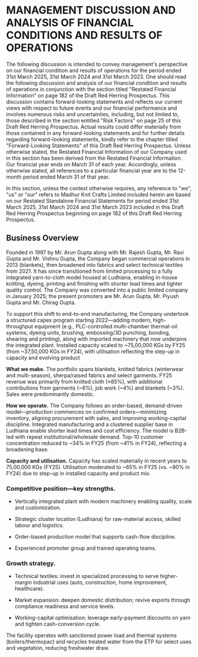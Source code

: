 # MANAGEMENT DISCUSSION AND ANALYSIS OF FINANCIAL CONDITIONS AND RESULTS OF OPERATIONS

The following discussion is intended to convey management's perspective on our financial condition and results of operations for the period ended 31st March 2025, 31st March 2024 and 31st March 2023. One should read the following discussion and analysis of our financial condition and results of operations in conjunction with the section titled "Restated Financial Information" on page 182 of the Draft Red Herring Prospectus. This discussion contains forward-looking statements and reflects our current views with respect to future events and our financial performance and involves numerous risks and uncertainties, including, but not limited to, those described in the section entitled "Risk Factors" on page 25 of this Draft Red Herring Prospectus. Actual results could differ materially from those contained in any forward-looking statements and for further details regarding forward-looking statements, kindly refer to the chapter titled "Forward-Looking Statements" of this Draft Red Herring Prospectus. Unless otherwise stated, the Restated Financial Information of our Company used in this section has been derived from the Restated Financial Information. Our financial year ends on March 31 of each year. Accordingly, unless otherwise stated, all references to a particular financial year are to the 12-month period ended March 31 of that year.

In this section, unless the context otherwise requires, any reference to "we", "us" or "our" refers to Madhur Knit Crafts Limited included herein are based on our Restated Standalone Financial Statements for period ended 31st March 2025, 31st March 2024 and 31st March 2023 included in this Draft Red Herring Prospectus beginning on page 182 of this Draft Red Herring Prospectus.

## Business Overview

Founded in 1997 by Mr. Arun Gupta along with Mr. Rajesh Gupta, Mr. Ravi Gupta and Mr. Vishnu Gupta, the Company began commercial operations in 2013 (blankets), then broadened into fabrics and select technical textiles from 2021. It has since transitioned from limited processing to a fully integrated yarn-to-cloth model housed at Ludhiana, enabling in-house knitting, dyeing, printing and finishing with shorter lead times and tighter quality control. The Company was converted into a public limited company in January 2025; the present promoters are Mr. Arun Gupta, Mr. Piyush Gupta and Mr. Chirag Gupta.

To support this shift to end-to-end manufacturing, the Company undertook a structured capex program starting 2022—adding modern, high-throughput equipment (e.g., PLC-controlled multi-chamber thermal-oil systems, dyeing units, brushing, embossing/3D punching, bonding, shearing and printing), along with imported machinery that now underpins the integrated plant. Installed capacity scaled to ~75,00,000 KGs by FY25 (from ~37,50,000 KGs in FY24), with utilisation reflecting the step-up in capacity and evolving product

**What we make.** The portfolio spans blankets, knitted fabrics (winterwear and multi-season), sherpa/raised fabrics and select garments. FY25 revenue was primarily from knitted cloth (≈85%), with additional contributions from garments (~6%), job work (~4%) and blankets (~3%). Sales were predominantly domestic.

**How we operate.** The Company follows an order-based, demand-driven model—production commences on confirmed orders—minimizing inventory, aligning procurement with sales, and improving working-capital discipline. Integrated manufacturing and a clustered supplier base in Ludhiana enable shorter lead times and cost efficiency. The model is B2B-led with repeat institutional/wholesale demand. Top-10 customer concentration reduced to ~34% in FY25 (from ~41% in FY24), reflecting a broadening base.

**Capacity and utilisation.** Capacity has scaled materially in recent years to 75,00,000 KGs (FY25). Utilisation moderated to ~65% in FY25 (vs. ~80% in FY24) due to step-up in installed capacity and product mix.

### Competitive position—key strengths.

* Vertically integrated plant with modern machinery enabling quality, scale and customization.

* Strategic cluster location (Ludhiana) for raw-material access, skilled labour and logistics.

* Order-based production model that supports cash-flow discipline.

* Experienced promoter group and trained operating teams.

### Growth strategy.

* Technical textiles: invest in specialized processing to serve higher-margin industrial uses (auto, construction, home improvement, healthcare).

* Market expansion: deepen domestic distribution; revive exports through compliance readiness and service levels.

* Working-capital optimisation: leverage early-payment discounts on yarn and tighten cash-conversion cycle.

The facility operates with sanctioned power load and thermal systems (boilers/thermopac) and recycles treated water from the ETP for select uses and vegetation, reducing freshwater draw.